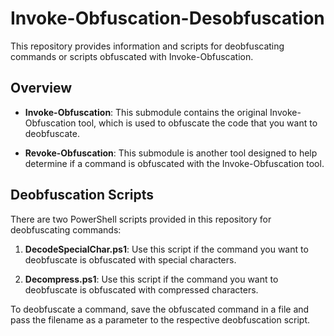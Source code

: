 # Invoke-Obfuscation-Desobfuscation

This repository provides information and scripts for deobfuscating commands or scripts obfuscated with Invoke-Obfuscation.

## Overview

- **Invoke-Obfuscation**: This submodule contains the original Invoke-Obfuscation tool, which is used to obfuscate the code that you want to deobfuscate.

- **Revoke-Obfuscation**: This submodule is another tool designed to help determine if a command is obfuscated with the Invoke-Obfuscation tool.

## Deobfuscation Scripts

There are two PowerShell scripts provided in this repository for deobfuscating commands:

1. **DecodeSpecialChar.ps1**: Use this script if the command you want to deobfuscate is obfuscated with special characters.

2. **Decompress.ps1**: Use this script if the command you want to deobfuscate is obfuscated with compressed characters.

To deobfuscate a command, save the obfuscated command in a file and pass the filename as a parameter to the respective deobfuscation script.

